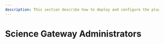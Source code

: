 ```yaml
---
description: This section describe how to deploy and configure the plugins to allow the authentication using IAM.
---
```


# Science Gateway Administrators

